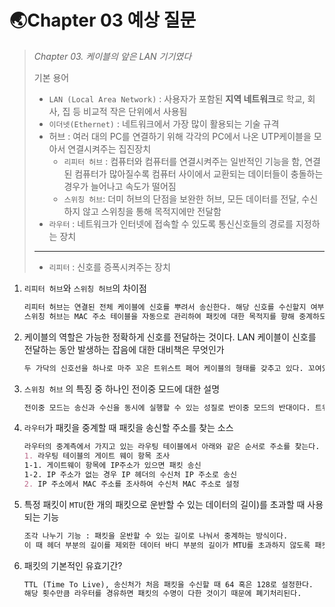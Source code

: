 # 🌏Chapter 03 예상 질문

> *Chapter 03. 케이블의 앞은 LAN 기기였다*
>
> 기본 용어
>
> - `LAN (Local Area Network)` : 사용자가 포함된 **지역 네트워크**로 학교, 회사, 집 등 비교적 작은 단위에서 사용됨
> - `이더넷(Ethernet)` : 네트워크에서 가장 많이 활용되는 기술 규격
> - 허브 : 여러 대의 PC를 연결하기 위해 각각의 PC에서 나온 UTP케이블을 모아서 연결시켜주는 집진장치
>   - `리피터 허브` : 컴퓨터와 컴퓨터를 연결시켜주는 일반적인 기능을 함, 연결된 컴퓨터가 많아질수록 컴퓨터 사이에서 교환되는 데이터들이 충돌하는 경우가 늘어나고 속도가 떨어짐
>   - `스위칭 허브`: 더미 허브의 단점을 보완한 허브, 모든 데이터를 전달, 수신하지 않고 스위칭을 통해 목적지에만 전달함
> - `라우터` : 네트워크가 인터넷에 접속할 수 있도록 통신신호들의 경로를 지정하는 장치
>
> ------
>
> - `리피터` : 신호를 증폭시켜주는 장치



1. `리피터 허브`와 `스위칭 허브`의 차이점

   ```MARKDOWN
   리피터 허브는 연결된 전체 케이블에 신호를 뿌려서 송신한다. 해당 신호를 수신할지 여부는 수신처 측에서 판단하여 수신처 MAC 주소에 해당하는 기기만 패킷을 수신하고 해당하지 않을 경우 폐기처리한다.
   스위칭 허브는 MAC 주소 테이블을 자동으로 관리하여 패킷에 대한 목적지를 향해 중계하도록 만들어져 있다. 또한 전이중 모드로 송신과 수신을 동시에 실행할 수 있어 송신할 수 있는 데이터양의 상한선이 높고 빠르다 (리피터 허브는 수신과 송신을 동시에 실행할 수 없음)
   ```

2. 케이블의 역할은 가능한 정확하게 신호를 전달하는 것이다. LAN 케이블이 신호를 전달하는 동안 발생하는 잡음에 대한 대비책은 무엇인가

   ```MARKDOWN
   두 가닥의 신호선을 하나로 마주 꼬은 트위스트 페어 케이블의 형태를 갖추고 있다. 꼬여있는 형태는 내부/외부의 잡음에 의한 영향을 약화시킨다. 선을 마주 꼬면 나선형태가 되어 꼰 옆의 선에서 전류가 흐르는 방향이 반대로 바뀐다. 잡음에 의해 생긴 전류를 서로 상쇄시켜서 약화시키고 신호의 전류는 변함없이 흐르도록 한다.
   ```

3. `스위칭 허브` 의 특징 중 하나인 전이중 모드에 대한 설명

   ```MARKDOWN
   전이중 모드는 송신과 수신을 동시에 실행할 수 있는 성질로 반이중 모드의 반대이다. 트위스트 페어 케이블의 신호선에는 송신용과 수신용이 구분되어 있어 송/수신 신호가 충돌하지 않기 때문에 전이중 모드를 실현할 수 있었다.
   ```

4. `라우터`가 패킷을 중계할 때 패킷을 송신할 주소를 찾는 소스

   ```MARKDOWN
   라우터의 중계측에서 가지고 있는 라우팅 테이블에서 아래와 같은 순서로 주소를 찾는다.
   1. 라우팅 테이블의 게이트 웨이 항목 조사
   1-1. 게이트웨이 항목에 IP주소가 있으면 패킷 송신
   1-2. IP 주소가 없는 경우 IP 헤더의 수신처 IP 주소로 송신
   2. IP 주소에서 MAC 주소를 조사하여 수신처 MAC 주소로 설정
   ```

5. 특정 패킷이 `MTU`(한 개의 패킷으로 운반할 수 있는 데이터의 길이)를 초과할 때 사용되는 기능

   ```MARKDOWN
   조각 나누기 기능 : 패킷을 운반할 수 있는 길이로 나눠서 중계하는 방식이다. 
   이 때 헤더 부분의 길이를 제외한 데이터 바디 부분의 길이가 MTU를 초과하지 않도록 패킷을 분할해주어야 한다.
   ```

6. 패킷의 기본적인 유효기간?

   ````MARKDOWN
   TTL (Time To Live), 송신처가 처음 패킷을 수신할 때 64 혹은 128로 설정한다.
   해당 횟수만큼 라우터를 경유하면 패킷의 수명이 다한 것이기 때문에 폐기처리된다.
   ````

   